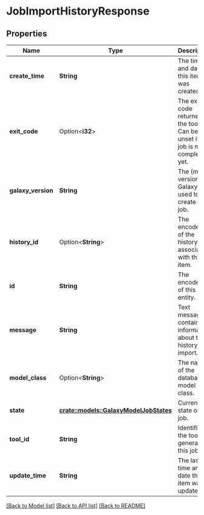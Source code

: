 # JobImportHistoryResponse

## Properties

Name | Type | Description | Notes
------------ | ------------- | ------------- | -------------
**create_time** | **String** | The time and date this item was created. | 
**exit_code** | Option<**i32**> | The exit code returned by the tool. Can be unset if the job is not completed yet. | [optional]
**galaxy_version** | **String** | The (major) version of Galaxy used to create this job. | 
**history_id** | Option<**String**> | The encoded ID of the history associated with this item. | [optional]
**id** | **String** | The encoded ID of this entity. | 
**message** | **String** | Text message containing information about the history import. | 
**model_class** | Option<**String**> | The name of the database model class. | [optional]
**state** | [**crate::models::GalaxyModelJobStates**](galaxy__model__Job__states.md) | Current state of the job. | 
**tool_id** | **String** | Identifier of the tool that generated this job. | 
**update_time** | **String** | The last time and date this item was updated. | 

[[Back to Model list]](../README.md#documentation-for-models) [[Back to API list]](../README.md#documentation-for-api-endpoints) [[Back to README]](../README.md)


